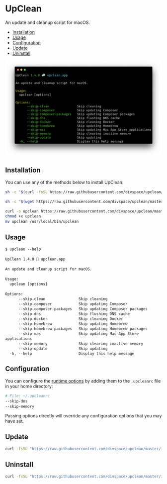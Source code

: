# UpClean

An update and cleanup script for macOS.

- [Installation](#installation)
- [Usage](#usage)
- [Configuration](#configuration)
- [Update](#update)
- [Uninstall](#uninstall)

![Screenshot](./screenshot.png)

## Installation

You can use any of the methods below to install UpClean:

```bash
sh -c "$(curl -fsSL https://raw.githubusercontent.com/divspace/upclean/master/installer.sh)"
```

```bash
sh -c "$(wget https://raw.githubusercontent.com/divspace/upclean/master/installer.sh -O -)"
```

```bash
curl -o upclean https://raw.githubusercontent.com/divspace/upclean/master/upclean.sh
chmod +x upclean
mv upclean /usr/local/bin/upclean
```

## Usage

```
$ upclean --help

UpClean 1.4.0 🧼 upclean.app

An update and cleanup script for macOS.

Usage:
  upclean [options]

Options:
      --skip-clean               Skip cleaning
      --skip-composer            Skip updating Composer
      --skip-composer-packages   Skip updating Composer packages
      --skip-dns                 Skip flushing DNS cache
      --skip-docker              Skip cleaning Docker
      --skip-homebrew            Skip updating Homebrew
      --skip-homebrew-packages   Skip updating Homebrew packages
      --skip-mas                 Skip updating Mac App Store applications
      --skip-memory              Skip clearing inactive memory
      --skip-update              Skip updating
  -h, --help                     Display this help message
```

## Configuration

You can configure the [runtime options](#usage) by adding them to the `.upcleanrc` file in your home directory:

```bash
# File: ~/.upcleanrc
--skip-dns
--skip-memory
```

Passing options directly will override any configuration options that you may have set.

## Update

```bash
curl -fsSL "https://raw.githubusercontent.com/divspace/upclean/master/installer.sh" | bash -s update
```

## Uninstall

```bash
curl -fsSL "https://raw.githubusercontent.com/divspace/upclean/master/installer.sh" | bash -s uninstall
```
